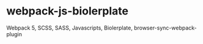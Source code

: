 # webpack-js-biolerplate
Webpack 5, SCSS, SASS, Javascripts, Biolerplate, browser-sync-webpack-plugin
